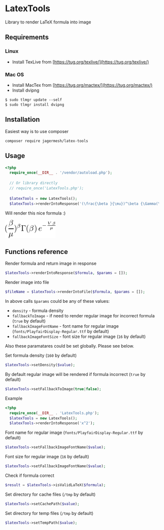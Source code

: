 # LatexTools

Library to render LaTeX formula into image

## Requirements

### Linux

- Install TexLive from [https://tug.org/texlive/](https://tug.org/texlive/)

### Mac OS

- Install MacTex from [https://tug.org/mactex/](https://tug.org/mactex/)
- Install dvipng
```
$ sudo tlmgr update --self
$ sudo tlmgr install dvipng
```

## Installation

Easiest way is to use composer

```
composer require jagermesh/latex-tools
```

## Usage

```php
<?php
  require_once(__DIR__ . '/vendor/autoload.php');

  // Or library directly
  // require_once('LatexTools.php');

  $latexTools = new LatexTools();
  $latexTools->renderIntoResponse('(\frac{\beta }{\mu})^\beta {\Gamma(\beta )} \,  e^{-\frac{V\,\beta }{\mu }} \label{gamma}');
```

Will render this nice formula :)

![](demo/demo.png)

## Functions reference

Render formula and return image in response

```php
$latexTools->renderIntoResponse($formula, $params = []);
```

Render image into file

```php
$fileName = $latexTools->renderIntoFile($formula, $params = []);
```

In above calls `$params` could be any of these values:

- `density` - formula density
- `fallbackToImage` - if need to render regular image for incorrect formula (`true` by default)
- `fallbackImageFontName` - font name for regular image (`fonts/PlayfairDisplay-Regular.ttf` by default)
- `fallbackImageFontSize` - font size for regular image (`16` by default)

Also these paramatares could be set globally. Please see below.

Set formula density (`160` by default)

```php
$latexTools->setDensity($value);
```

By default regular image will be rendered if formula incorrect (`true` by default)

```php
$latexTools->setFallbackToImage(true|false);
```

Example

```php
<?php
  require_once(__DIR__ . 'LatexTools.php');
  $latexTools = new LatexTools();
  $latexTools->renderIntoResponse('x^2');
```

Font name for regular image (`fonts/PlayfairDisplay-Regular.ttf` by default)

```php
$latexTools->setFallbackImageFontName($value);
```

Font size for regular image (`16` by default)

```php
$latexTools->setFallbackImageFontName($value);
```

Check if formula correct

```php
$result = $latexTools->isValidLaTeX($formula);
```

Set directory for cache files (`/tmp` by default)

```php
$latexTools->setCachePath($value);
```

Set directory for temp files (`/tmp` by default)

```php
$latexTools->setTempPath($value);
```
